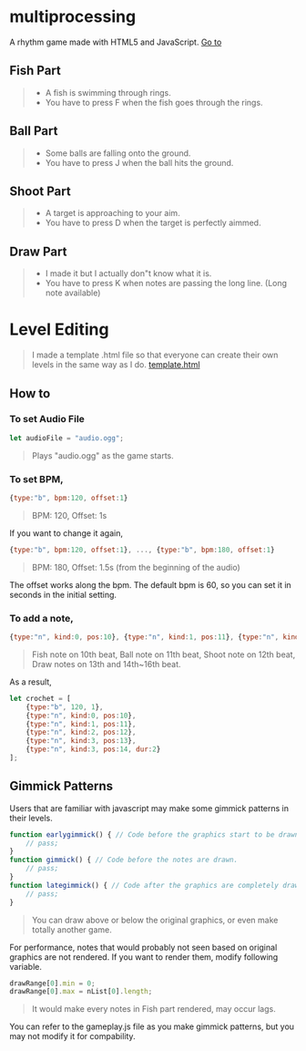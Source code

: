 # multiprocessing
A rhythm game made with HTML5 and JavaScript.
[Go to](https://rokr0k.tk/multiprocessing)

## Fish Part
> - A fish is swimming through rings.
> - You have to press F when the fish goes through the rings.

## Ball Part
> - Some balls are falling onto the ground.
> - You have to press J when the ball hits the ground.

## Shoot Part
> - A target is approaching to your aim.
> - You have to press D when the target is perfectly aimmed.

## Draw Part
> - I made it but I actually don"t know what it is.
> - You have to press K when notes are passing the long line. (Long note available)

# Level Editing
> I made a template .html file so that everyone can create their own levels in the same way as I do.
[template.html](./template.html)

## How to
### To set Audio File
```js
let audioFile = "audio.ogg";
```
> Plays "audio.ogg" as the game starts.

### To set BPM,
```js
{type:"b", bpm:120, offset:1}
```
> BPM: 120, Offset: 1s

If you want to change it again,
```js
{type:"b", bpm:120, offset:1}, ..., {type:"b", bpm:180, offset:1}
```
> BPM: 180, Offset: 1.5s (from the beginning of the audio)

The offset works along the bpm. The default bpm is 60, so you can set it in seconds in the initial setting.

### To add a note,
```js
{type:"n", kind:0, pos:10}, {type:"n", kind:1, pos:11}, {type:"n", kind:2, pos:12}, {type:"n", kind:3, pos:13}, {type:"n", kind:3, pos:14, dur:2}
```
> Fish note on 10th beat, Ball note on 11th beat, Shoot note on 12th beat, Draw notes on 13th and 14th~16th beat.

As a result,
```js
let crochet = [
    {type:"b", 120, 1},
    {type:"n", kind:0, pos:10},
    {type:"n", kind:1, pos:11},
    {type:"n", kind:2, pos:12},
    {type:"n", kind:3, pos:13},
    {type:"n", kind:3, pos:14, dur:2}
];
```

## Gimmick Patterns
Users that are familiar with javascript may make some gimmick patterns in their levels.
```js
function earlygimmick() { // Code before the graphics start to be drawn.
    // pass;
}
function gimmick() { // Code before the notes are drawn.
    // pass;
}
function lategimmick() { // Code after the graphics are completely drawn.
    // pass;
}
```
> You can draw above or below the original graphics, or even make totally another game.

For performance, notes that would probably not seen based on original graphics are not rendered. If you want to render them, modify following variable.
```js
drawRange[0].min = 0;
drawRange[0].max = nList[0].length;
```
> It would make every notes in Fish part rendered, may occur lags.

You can refer to the gameplay.js file as you make gimmick patterns, but you may not modify it for compability.
